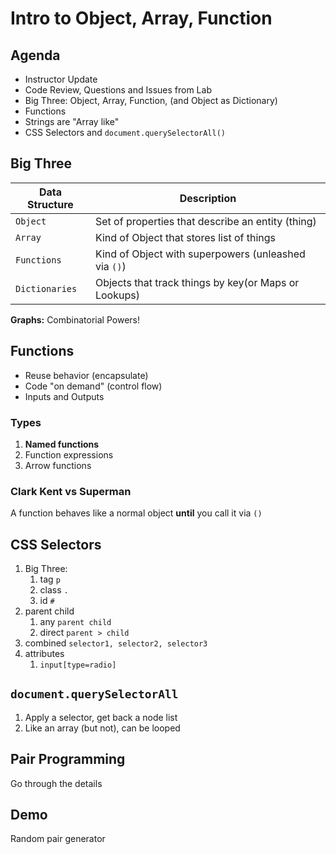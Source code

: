Intro to Object, Array, Function
===

## Agenda

* Instructor Update
* Code Review, Questions and Issues from Lab
* Big Three: Object, Array, Function, (and Object as Dictionary)
* Functions
* Strings are "Array like"
* CSS Selectors and `document.querySelectorAll()`

## Big Three

Data Structure | Description
---|---
`Object`       | Set of properties that describe an entity (thing)
`Array`        | Kind of Object that stores list of things
`Functions`    | Kind of Object with superpowers (unleashed via `()`)
`Dictionaries` | Objects that track things by key(or Maps or Lookups)

**Graphs:** Combinatorial Powers!

## Functions

* Reuse behavior (encapsulate)
* Code "on demand" (control flow)
* Inputs and Outputs

### Types

1. **Named functions**
1. Function expressions
1. Arrow functions

### Clark Kent vs Superman

A function behaves like a normal object **until** you call it via `()`

## CSS Selectors

1. Big Three:
    1. tag `p`
    1. class `.`
    1. id `#`
1. parent child
    1. any `parent child`
    1. direct `parent > child`
1. combined `selector1, selector2, selector3`
1. attributes
    1. `input[type=radio]`

## `document.querySelectorAll`

1. Apply a selector, get back a node list
1. Like an array (but not), can be looped

## Pair Programming

Go through the details

## Demo

Random pair generator